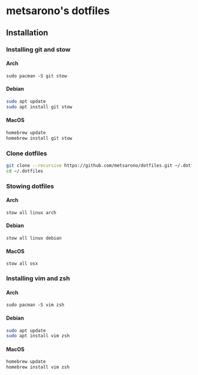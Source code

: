 # metsarono's dotfiles

## Installation

### Installing git and stow
#### Arch
```sudo pacman -S git stow```
#### Debian
```bash
sudo apt update
sudo apt install git stow
```
#### MacOS
```bash
homebrew update
homebrew install git stow
```

### Clone dotfiles
```bash
git clone --recursive https://github.com/metsarono/dotfiles.git ~/.dotfiles
cd ~/.dotfiles
```

### Stowing dotfiles
#### Arch
```stow all linux arch```
#### Debian
```stow all linux debian```
#### MacOS
```stow all osx```

### Installing vim and zsh
#### Arch
```sudo pacman -S vim zsh```
#### Debian
```bash
sudo apt update
sudo apt install vim zsh
```
#### MacOS
```bash
homebrew update
homebrew install vim zsh
```
